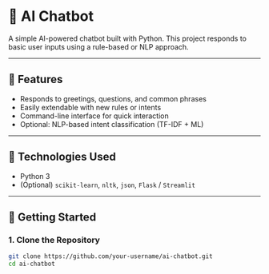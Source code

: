 # 🤖 AI Chatbot

A simple AI-powered chatbot built with Python. This project responds to basic user inputs using a rule-based or NLP approach.

---

## 📌 Features

- Responds to greetings, questions, and common phrases
- Easily extendable with new rules or intents
- Command-line interface for quick interaction
- Optional: NLP-based intent classification (TF-IDF + ML)

---

## 🧠 Technologies Used

- Python 3
- (Optional) `scikit-learn`, `nltk`, `json`, `Flask` / `Streamlit`

---

## 🚀 Getting Started

### 1. Clone the Repository
```bash
git clone https://github.com/your-username/ai-chatbot.git
cd ai-chatbot
